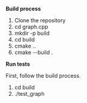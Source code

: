 **Build process**

1. Clone the repository
2. cd graph.cpp
3. mkdir -p build
4. cd build
5. cmake ..
6. cmake --build .

**Run tests**

First, follow the build process.

1. cd build
2. ./test_graph
